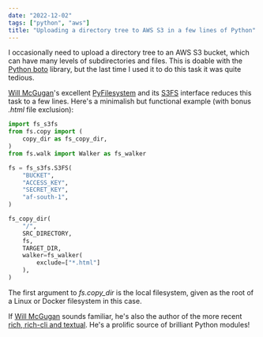 ```yaml
---
date: "2022-12-02"
tags: ["python", "aws"]
title: "Uploading a directory tree to AWS S3 in a few lines of Python"
---
```


I occasionally need to upload a directory tree to an AWS S3 bucket, which can have many levels of subdirectories and files. This is doable with the [Python boto](https://boto3.amazonaws.com/v1/documentation/api/latest/index.html) library, but the last time I used it to do this task it was quite tedious.

[Will McGugan](https://fosstodon.org/@willmcgugan@mastodon.social)'s excellent [PyFilesystem](https://docs.pyfilesystem.org/en/latest/) and its [S3FS](https://fs-s3fs.readthedocs.io/en/latest/) interface reduces this task to a few lines. Here's a minimalish but functional example (with bonus *.html* file exclusion):

```python
import fs_s3fs
from fs.copy import (
    copy_dir as fs_copy_dir,
)
from fs.walk import Walker as fs_walker

fs = fs_s3fs.S3FS(
    "BUCKET",
    "ACCESS_KEY",
    "SECRET_KEY",
    "af-south-1",
)

fs_copy_dir(
    "/",
    SRC_DIRECTORY,
    fs,
    TARGET_DIR,
    walker=fs_walker(
        exclude=["*.html"]
    ),
)
```

The first argument to *fs.copy_dir* is the local filesystem, given as the root of a Linux or Docker filesystem in this case.

If [Will McGugan](https://fosstodon.org/@willmcgugan@mastodon.social) sounds familiar, he's also the author of the more recent [rich, rich-cli and textual](/in-praise-of-rich-and-rich-cli). He's a prolific source of brilliant Python modules!
